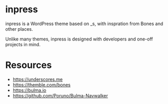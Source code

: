 inpress
===

inpress is a WordPress theme based on _s, with inspration from Bones and other places.

Unlike many themes, inpress is designed with developers and one-off projects in mind. 

Resources
==

* https://underscores.me
* https://themble.com/bones
* https://bulma.io
* https://github.com/Poruno/Bulma-Navwalker
